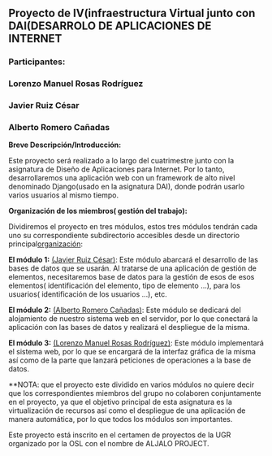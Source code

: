 ## **Proyecto de IV(infraestructura Virtual junto con DAI(DESARROLO DE APLICACIONES DE INTERNET** ##


### **Participantes:** ###

### Lorenzo Manuel Rosas Rodríguez  ###
### Javier Ruiz César ###
### Alberto Romero Cañadas ###

**Breve Descripción/Introducción:**

Este proyecto será realizado  a lo largo del cuatrimestre junto con la asignatura de Diseño de Aplicaciones para Internet. Por lo tanto, desarrollaremos una aplicación web con un framework de alto nivel denominado Django(usado en la asignatura DAI),  donde podrán usarlo varios usuarios al mismo tiempo.

**Organización de los miembros( gestión del trabajo):**

Dividiremos el proyecto en tres módulos, estos tres módulos tendrán cada uno su correspondiente subdirectorio accesibles desde un directorio principal[organización](https://github.com/lorenmanu/PROYECTO-IV):

**El módulo 1:**  [(Javier Ruiz César)](https://github.com/javiexfiliana7/submodulo-javi): Este módulo abarcará el desarrollo de las bases de datos que se usarán. Al tratarse de una aplicación de gestión de elementos, necesitaremos base de datos para la gestión de esos de esos elementos( identificación del elemento, tipo de elemento …), para los usuarios( identificación de los usuarios …), etc.

**El módulo 2:** [(Alberto Romero Cañadas)](https://github.com/sn1k/submodulo-Alberto):  Este módulo se dedicará del alojamiento de nuestro sistema web en el servidor, por lo que conectará la aplicación con las bases de datos y realizará el despliegue de la misma.

**El módulo 3:** [(Lorenzo Manuel Rosas Rodríguez)](https://github.com/lorenmanu/submodulo-lorenzo): Este módulo implementará el sistema web, por lo que se encargará de la interfaz gráfica de la misma así como de la parte que lanzará peticiones de operaciones a la base de datos.

**NOTA: que el proyecto este dividido en varios módulos no quiere decir que los correspondientes miembros del grupo no colaboren conjuntamente en el proyecto, ya que el objetivo principal de esta asignatura es la virtualización de recursos así como el despliegue de una aplicación de manera automática, por lo que todos los módulos son importantes.

Este proyecto está inscrito en el certamen de proyectos de la UGR organizado por la OSL con el nombre de ALJALO PROJECT.

